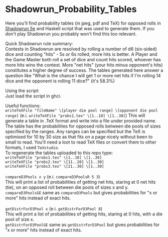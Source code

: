 # Shadowrun_Probability_Tables

Here you'll find probability tables (in jpeg, pdf and TeX) for opposed rolls in [Shadowrun 5e](https://en.wikipedia.org/wiki/Shadowrun) and Haskell script that was used to generate them. If you don't play Shadowrun you probably won't find this too relevant.

Quick Shadowrun rule summary:<br />
Contests in Shadowrun are resolved by rolling a number of d6 (six-sided) dice and counting "hits" - 5s or 6s rolled, more hits is better. A Player and the Game Master both roll a set of dice and count hits scored, whoever has more hits wins the contest. More "net hits" (your hits minus opponent's hits) constitutes a higher degree of success. The tables generated here answer a question like "What is the chance I will get 1 or more net hits if I'm rolling 14 dice and the opponent is rolling 11 dice?" (it's 58.3%)

Using the script:<br />
Just load the script in ghci.

Useful functions:<br />
`writeTeXFile "fileName" \[player die pool range] \[opponent die pool range]`  (e.i. `writeTeXFile "probs1.tex" \[1..10] \[1..30]`)
This will generate a table in .TeX format and write into a file under provided name. The table has the probabilities for opposed rolls between die pools of sizes specified by the ranges. Any ranges can be specified but the TeX is optimised for 10 by 30 size as that fits on a page nicely without been to small to read. You'll need a loot to read TeX files or convert them to other formats, I used `TeXstudio`.<br />
To regenerate the tables uploaded to this repo type:<br />
`writeTeXFile "probs1.tex" \[1..10] \[1..30]`<br />
`writeTeXFile "probs2.tex" \[11..20] \[1..30]`<br />
`writeTeXFile "probs3.tex" \[21..30] \[1..30]`<br />
<br />
`compareD3Pools x y` (e.i. `compareD3PoolsR 5 3`)<br />
This will print a list of probabilities of getting net hits, staring at 0 net hits (tie), on an opposed roll between die pools of sizes x and y. <br />
`compareD3PoolsGE` same as `compareD3Pools` but gives probabilities for "x or more" hits instead of exact hits.<br />
<br />
`getDistrForD3Pool x` (e.i. `getDistrForD3Pool 8`)<br />
This will print a list of probabilities of getting hits, staring at 0 hits, with a die pool of size x.<br />
`getDistrForD3PoolGE` same as `getDistrForD3Pool` but gives probabilities for "x or more" hits instead of exact hits.<br />
